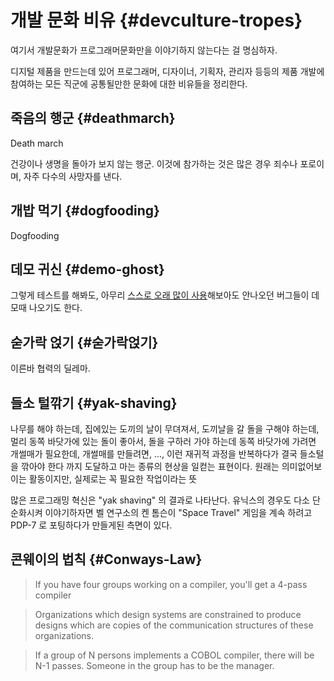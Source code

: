 # 개발 문화 비유 {#devculture-tropes}

여기서 개발문화가 프로그래머문화만을 이야기하지 않는다는 걸 명심하자.

디지털 제품을 만드는데 있어 프로그래머, 디자이너, 기획자, 관리자 등등의 제품 개발에 참여하는 모든 직군에 공통될만한 문화에 대한 비유들을 정리한다. 

## 죽음의 행군 {#deathmarch}
Death march

건강이나 생명을 돌아가 보지 않는 행군. 이것에 참가하는 것은 많은 경우 죄수나 포로이며, 자주 다수의 사망자를 낸다.

## 개밥 먹기 {#dogfooding}
Dogfooding

## 데모 귀신 {#demo-ghost}
그렇게 테스트를 해봐도, 아무리 [스스로 오래 많이 사용](#dogfooding)해보아도 안나오던 버그들이 데모때 나오기도 한다.

## 숟가락 얹기 {#숟가락얹기}
이른바 협력의 딜레마.

## 들소 털깎기 {#yak-shaving}
나무를 해야 하는데, 집에있는 도끼의 날이 무뎌져서, 도끼날을 갈 돌을 구해야 하는데, 멀리 동쪽 바닷가에 있는 돌이 좋아서, 돌을 구하러 가야 하는데 동쪽 바닷가에 가려면 개썰매가 필요한데, 개썰매를 만들려면, ..., 이런 재귀적 과정을 반복하다가 결국 들소털을 깎아야 한다 까지 도달하고 마는 종류의 현상을 일컫는 표현이다. 원래는 의미없어보이는 활동이지만, 실제로는 꼭 필요한 작업이라는 뜻

많은 프로그래밍 혁신은 "yak shaving" 의 결과로 나타난다. 유닉스의 경우도 다소 단순화시켜 이야기하자면 벨 연구소의 켄 톰슨이 "Space Travel" 게임을 계속 하려고 PDP-7 로 포팅하다가 만들게된 측면이 있다.

## 콘웨이의 법칙 {#Conways-Law}
> If you have four groups working on a compiler, you'll get a 4-pass compiler

> Organizations which design systems are constrained to produce designs which are copies of the communication structures of these organizations.

> If a group of N persons implements a COBOL compiler, there will be N-1 passes. Someone in the group has to be the manager.
